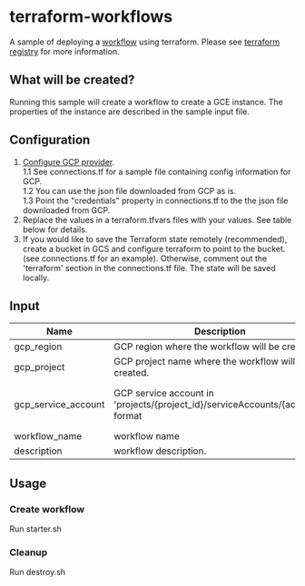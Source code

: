 # terraform-workflows
A sample of deploying a [workflow](https://cloud.google.com/workflows) using terraform. Please see [terraform registry](https://registry.terraform.io/providers/hashicorp/google/latest/docs/resources/workflows_workflow) for more information.

## What will be created?
Running this sample will create a workflow to create a GCE instance. The properties of the instance are described in the sample input file.

## Configuration
1. [Configure GCP provider](https://learn.hashicorp.com/terraform/gcp/build#configuration). <br/>
    1.1 See connections.tf for a sample file containing config information for GCP. <br/>
    1.2 You can use the json file downloaded from GCP as is. <br/>
    1.3 Point the "credentials" property in connections.tf to the the json file downloaded from GCP. <br/>
2. Replace the values in a terraform.tfvars files with your values. See table below for details.
3. If you would like to save the Terraform state remotely (recommended), create a bucket in GCS and configure terraform to point to the bucket. (see connections.tf for an example). Otherwise, comment out the 'terraform' section in the connections.tf file. The state will be saved locally.

## Input
| Name | Description | Type | Default | Required |
|------|-------------|:----:|:-----:|:-----:|
| gcp_region | GCP region where the workflow will be created. | string | "us-central1" | yes |
| gcp_project | GCP project name where the workflow will be created. | string | "uri-test" | yes |
| gcp_service_account | GCP service account in 'projects/{project_id}/serviceAccounts/{account}' format | string | "projects/uri-test/serviceAccounts/workflows-sa@uri-test.iam.gserviceaccount.com" | yes |
| workflow_name | workflow name | string | "terraform-workflow" | yes |
| description | workflow description. | string | "Deployed using terraform" | yes |

## Usage
### Create workflow
Run starter.sh
### Cleanup
Run destroy.sh